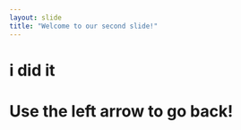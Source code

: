 ```yaml
---
layout: slide
title: "Welcome to our second slide!"
---
```

<h1> i did it <h1/>
Use the left arrow to go back!
